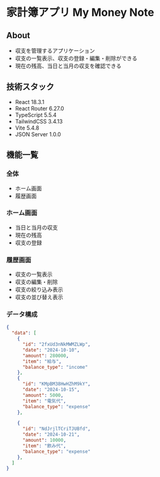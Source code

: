 # 家計簿アプリ My Money Note

## About
- 収支を管理するアプリケーション
- 収支の一覧表示、収支の登録・編集・削除ができる
- 現在の残高、当日と当月の収支を確認できる

## 技術スタック
- React 18.3.1
- React Router 6.27.0
- TypeScript 5.5.4
- TailwindCSS 3.4.13
- Vite 5.4.8
- JSON Server 1.0.0

## 機能一覧
### 全体
- ホーム画面
- 履歴画面

### ホーム画面
- 当日と当月の収支
- 現在の残高
- 収支の登録

### 履歴画面
- 収支の一覧表示
- 収支の編集・削除
- 収支の絞り込み表示
- 収支の並び替え表示

### データ構成
```json
{
  "data": [
    {
      "id": "2fxUd3nNkMWMZLWp",
      "date": "2024-10-10",
      "amount": 280000,
      "item": "給与",
      "balance_type": "income"
    },
    {
      "id": "KMpBM38HwHZhM9kY",
      "date": "2024-10-15",
      "amount": 5000,
      "item": "電気代",
      "balance_type": "expense"
    },

    {
      "id": "NdJrjlTCriTJUBfd",
      "date": "2024-10-21",
      "amount": 10000,
      "item": "飲み代",
      "balance_type": "expense"
    },
  ]
}
```

